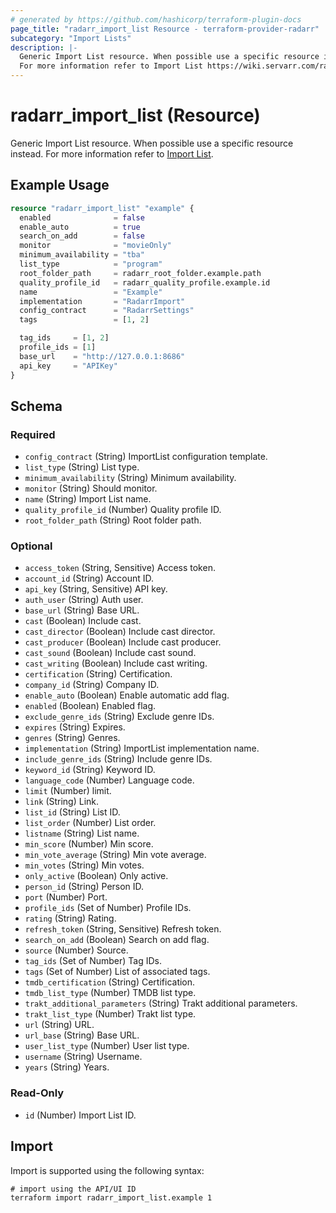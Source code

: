 ```yaml
---
# generated by https://github.com/hashicorp/terraform-plugin-docs
page_title: "radarr_import_list Resource - terraform-provider-radarr"
subcategory: "Import Lists"
description: |-
  Generic Import List resource. When possible use a specific resource instead.
  For more information refer to Import List https://wiki.servarr.com/radarr/settings#import-lists.
---
```


# radarr_import_list (Resource)

<!-- subcategory:Import Lists -->
Generic Import List resource. When possible use a specific resource instead.
For more information refer to [Import List](https://wiki.servarr.com/radarr/settings#import-lists).

## Example Usage

```terraform
resource "radarr_import_list" "example" {
  enabled              = false
  enable_auto          = true
  search_on_add        = false
  monitor              = "movieOnly"
  minimum_availability = "tba"
  list_type            = "program"
  root_folder_path     = radarr_root_folder.example.path
  quality_profile_id   = radarr_quality_profile.example.id
  name                 = "Example"
  implementation       = "RadarrImport"
  config_contract      = "RadarrSettings"
  tags                 = [1, 2]

  tag_ids     = [1, 2]
  profile_ids = [1]
  base_url    = "http://127.0.0.1:8686"
  api_key     = "APIKey"
}
```

<!-- schema generated by tfplugindocs -->
## Schema

### Required

- `config_contract` (String) ImportList configuration template.
- `list_type` (String) List type.
- `minimum_availability` (String) Minimum availability.
- `monitor` (String) Should monitor.
- `name` (String) Import List name.
- `quality_profile_id` (Number) Quality profile ID.
- `root_folder_path` (String) Root folder path.

### Optional

- `access_token` (String, Sensitive) Access token.
- `account_id` (String) Account ID.
- `api_key` (String, Sensitive) API key.
- `auth_user` (String) Auth user.
- `base_url` (String) Base URL.
- `cast` (Boolean) Include cast.
- `cast_director` (Boolean) Include cast director.
- `cast_producer` (Boolean) Include cast producer.
- `cast_sound` (Boolean) Include cast sound.
- `cast_writing` (Boolean) Include cast writing.
- `certification` (String) Certification.
- `company_id` (String) Company ID.
- `enable_auto` (Boolean) Enable automatic add flag.
- `enabled` (Boolean) Enabled flag.
- `exclude_genre_ids` (String) Exclude genre IDs.
- `expires` (String) Expires.
- `genres` (String) Genres.
- `implementation` (String) ImportList implementation name.
- `include_genre_ids` (String) Include genre IDs.
- `keyword_id` (String) Keyword ID.
- `language_code` (Number) Language code.
- `limit` (Number) limit.
- `link` (String) Link.
- `list_id` (String) List ID.
- `list_order` (Number) List order.
- `listname` (String) List name.
- `min_score` (Number) Min score.
- `min_vote_average` (String) Min vote average.
- `min_votes` (String) Min votes.
- `only_active` (Boolean) Only active.
- `person_id` (String) Person ID.
- `port` (Number) Port.
- `profile_ids` (Set of Number) Profile IDs.
- `rating` (String) Rating.
- `refresh_token` (String, Sensitive) Refresh token.
- `search_on_add` (Boolean) Search on add flag.
- `source` (Number) Source.
- `tag_ids` (Set of Number) Tag IDs.
- `tags` (Set of Number) List of associated tags.
- `tmdb_certification` (String) Certification.
- `tmdb_list_type` (Number) TMDB list type.
- `trakt_additional_parameters` (String) Trakt additional parameters.
- `trakt_list_type` (Number) Trakt list type.
- `url` (String) URL.
- `url_base` (String) Base URL.
- `user_list_type` (Number) User list type.
- `username` (String) Username.
- `years` (String) Years.

### Read-Only

- `id` (Number) Import List ID.

## Import

Import is supported using the following syntax:

```shell
# import using the API/UI ID
terraform import radarr_import_list.example 1
```

